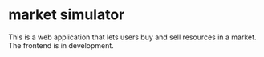 
# market simulator

This is a web application that lets users buy and sell resources in a market. The frontend is in development. 

